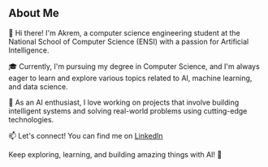 
## About Me

👋 Hi there! I'm Akrem, a computer science engineering student at the National School of Computer Science (ENSI) with a passion for Artificial Intelligence.

🎓 Currently, I'm pursuing my degree in Computer Science, and I'm always eager to learn and explore various topics related to AI, machine learning, and data science.

🤖 As an AI enthusiast, I love working on projects that involve building intelligent systems and solving real-world problems using cutting-edge technologies.

📫 Let's connect! You can find me on <a href="https://www.linkedin.com/in/akrem-ben-mbarek-4358bb252/">LinkedIn</a> 

Keep exploring, learning, and building amazing things with AI! 🌟

